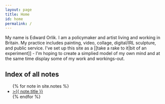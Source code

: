 ```yaml
---
layout: page
title: Home
id: home
permalink: /
---
```


My name is Edward Orlik. I am a policymaker and artist living and working in Britain. My practice includes painting, video, collage, digital/IRL sculpture, and public service.
I've set up this site as a [[take a rake to it|bit of an experiment]] - I'm hoping to create a simplied model of my own mind and at the same time display some of my work and workings-out.

## Index of all notes

<ul>
  {% for note in site.notes %}
  <li>
    <a href="{{ note.url }}">>{{ note.title }}</a>
  </li>
  {% endfor %}
</ul>


<style>
  .wrapper {
    max-width: 46em;
  }
</style>
